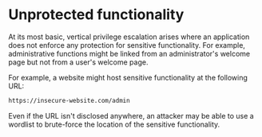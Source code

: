 # Unprotected functionality

At its most basic, vertical privilege escalation arises where an application does not enforce any protection for sensitive functionality.
For example, administrative functions might be linked from an administrator's welcome page but not from a user's welcome page.

For example, a website might host sensitive functionality at the following URL:
```bash
https://insecure-website.com/admin
```
Even if the URL isn't disclosed anywhere, an attacker may be able to use a wordlist to brute-force the location of the sensitive functionality.
